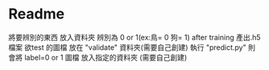 # Readme
將要辨別的東西 放入資料夾 辨別為 0 or 1(ex:鳥= 0 狗= 1)
after training 產出.h5 檔案
欲test 的圖檔 放在 "validate" 資料夾(需要自己創建)
執行 "predict.py" 則會將 label=0 or 1 圖檔 放入指定的資料夾 (需要自己創建)

